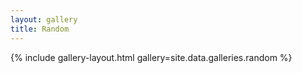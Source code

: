 ```yaml
---
layout: gallery
title: Random
---
```


{% include gallery-layout.html gallery=site.data.galleries.random %}
